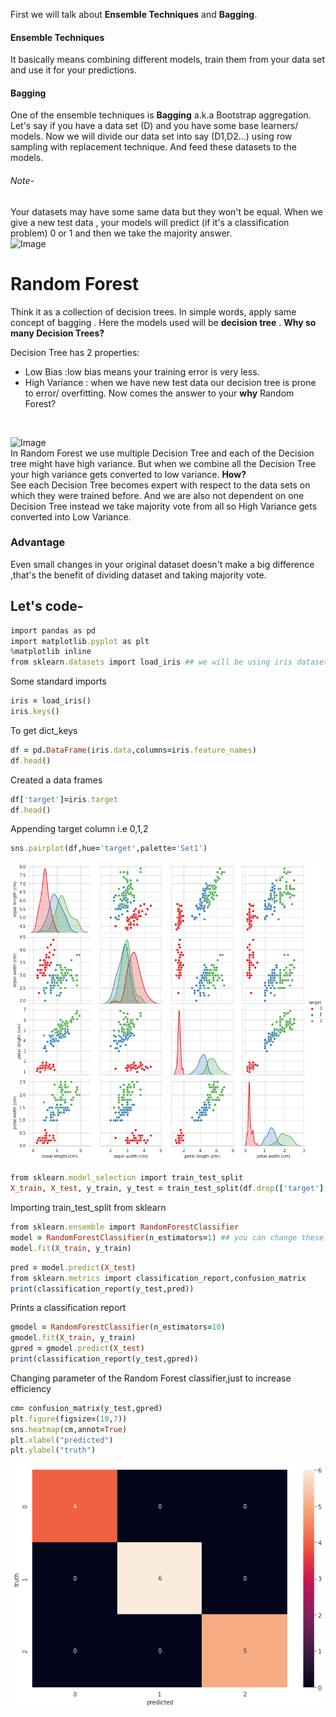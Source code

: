 First we will talk about **Ensemble Techniques** and **Bagging**.
#### Ensemble Techniques
It basically means combining different models, train them from your data set and use it for your predictions.
#### Bagging
One of the ensemble techniques is **Bagging** a.k.a Bootstrap aggregation. Let's say if you have a data set (D) and you have some base learners/ models.
Now  we will divide our data set into say (D1,D2...) using row sampling with replacement technique. And feed these datasets to the models.
###### Note-
Your datasets may have some same data but they won't be equal.
When we give a new test data , your models will predict (if it's a classification problem) 0 or 1 and then we take the  majority answer.
<br>
![Image](https://gaussian37.github.io/assets/img/ml/concept/bagging/bagging.png)
<br>
# Random Forest
Think it as a collection of decision trees. In simple words, apply same concept of bagging . Here the models used will be **decision tree** .
**Why so many Decision Trees?**

Decision Tree has 2 properties:
- Low Bias :low bias means your training error is very less.
- High Variance : when we have new test data our decision tree is prone to error/ overfitting.
Now comes the answer to your **why** Random Forest?
<br>

![Image](http://www.quickmeme.com/img/de/de946157581984180c7402c7b4bf85b92589c505ee10270edf31c22af57a4a0f.jpg)
<br>
In Random Forest we use multiple Decision Tree and each of the Decision tree might have high variance.
But when we combine all the Decision Tree your high variance gets converted to low variance. **How?**
<br>
See each Decision Tree becomes expert with respect to the data sets on which they were trained before.
And we are also not dependent on one Decision Tree instead we take majority  vote from all so High Variance gets converted into Low Variance.
<br>
### Advantage 
Even small changes in your original dataset doesn't make a big difference ,that's the benefit of dividing dataset and taking majority vote.

## Let's code-
```ruby
import pandas as pd
import matplotlib.pyplot as plt
%matplotlib inline
from sklearn.datasets import load_iris ## we will be using iris dataset
```
Some standard imports
```ruby
iris = load_iris()
iris.keys()
```
To get dict_keys
```ruby
df = pd.DataFrame(iris.data,columns=iris.feature_names)
df.head()
```
Created a data frames
```ruby
df['target']=iris.target
df.head()
```
Appending target column i.e 0,1,2
```ruby
sns.pairplot(df,hue='target',palette='Set1')
```

![Image](https://github.com/ShivamKumar-bit/Random-Forest/blob/master/download%20(1).png?raw=true)

```ruby
from sklearn.model_selection import train_test_split
X_train, X_test, y_train, y_test = train_test_split(df.drop(['target'],axis='columns'),iris.target,test_size=0.1)
```
Importing train_test_split from sklearn
```ruby
from sklearn.ensemble import RandomForestClassifier
model = RandomForestClassifier(n_estimators=1) ## you can change these parameters to see change in accuracy
model.fit(X_train, y_train)
```
```ruby
pred = model.predict(X_test)
from sklearn.metrics import classification_report,confusion_matrix
print(classification_report(y_test,pred))
```
Prints a classification report
```ruby
gmodel = RandomForestClassifier(n_estimators=10)
gmodel.fit(X_train, y_train)
gpred = gmodel.predict(X_test)
print(classification_report(y_test,gpred))
```
Changing parameter of the Random Forest classifier,just to increase efficiency

```ruby
cm= confusion_matrix(y_test,gpred)
plt.figure(figsize=(10,7))
sns.heatmap(cm,annot=True)
plt.xlabel("predicted")
plt.ylabel("truth")
```
![Image](https://github.com/ShivamKumar-bit/Random-Forest/blob/master/download%20(2).png?raw=true)
